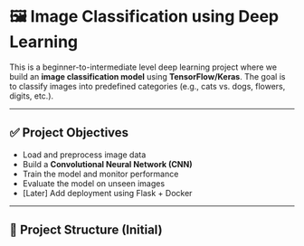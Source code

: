 # 🖼️ Image Classification using Deep Learning

This is a beginner-to-intermediate level deep learning project where we build an **image classification model** using **TensorFlow/Keras**. The goal is to classify images into predefined categories (e.g., cats vs. dogs, flowers, digits, etc.).

---

## ✅ Project Objectives

- Load and preprocess image data
- Build a **Convolutional Neural Network (CNN)**
- Train the model and monitor performance
- Evaluate the model on unseen images
- [Later] Add deployment using Flask + Docker

---

## 📁 Project Structure (Initial)
